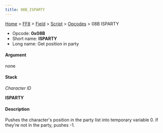 ```yaml
---
title: 08B_ISPARTY
---
```


[Home](../../../../index.md) > [FF8](../../../../FF8.md) > [Field](../../../Field.md) > [Script](../../Script.md) > [Opcodes](../Opcodes.md) > 08B ISPARTY

-   Opcode: **0x08B**
-   Short name: **ISPARTY**
-   Long name: Get position in party

#### Argument

none

#### Stack

  
*Character ID*

**ISPARTY**

#### Description

Pushes the character's position in the party list into temporary variable 0. If they're not in the party, pushes -1.
